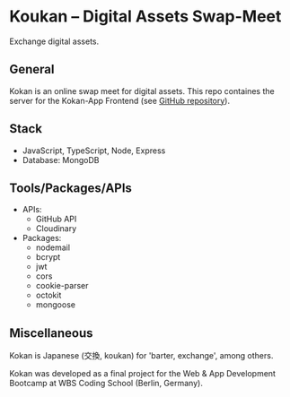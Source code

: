 # Koukan – Digital Assets Swap-Meet

Exchange digital assets.

## General

Kokan is an online swap meet for digital assets. This repo containes the server for the Kokan-App Frontend (see [GitHub repository](https://github.com/videlicet/Kokan-Swap-Meet)).

## Stack

 * JavaScript, TypeScript, Node, Express
 * Database: MongoDB

 ## Tools/Packages/APIs

* APIs:
    * GitHub API
    * Cloudinary
* Packages:
    * nodemail
    * bcrypt
    * jwt
    * cors
    * cookie-parser
    * octokit
    * mongoose

## Miscellaneous
Kokan is Japanese (交換, koukan) for 'barter, exchange', among others.

Kokan was developed as a final project for the Web & App Development Bootcamp at WBS Coding School (Berlin, Germany).